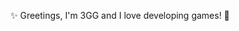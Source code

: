 ✨ Greetings, I'm 3GG and I love developing games! 🥳

<!--
Check out this amazing screenshot from our latest project **Sky Whisper**

![Sky Whisper Bat Character](https://github.com/star-3gg/star-3gg/assets/147496446/1cf86631-8155-4f71-9504-81dead6244d9)
-->
